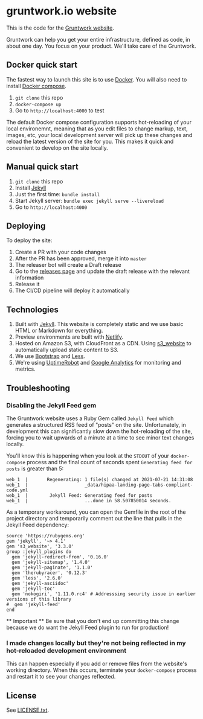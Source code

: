 # gruntwork.io website

This is the code for the [Gruntwork website](https://www.gruntwork.io).

Gruntwork can help you get your entire infrastructure, defined as code, in about one day. You focus on your product.
We'll take care of the Gruntwork.

## Docker quick start

The fastest way to launch this site is to use [Docker](https://www.docker.com/). You will also need to install [Docker compose](https://docs.docker.com/compose/install/).

1. `git clone` this repo
1. `docker-compose up`
1. Go to `http://localhost:4000` to test

The default Docker compose configuration supports hot-reloading of your local environemnt, meaning that as you edit files to change markup, text, images, etc, your local development server will pick up these changes and reload the latest version of the site for you. This makes it quick and convenient to develop on the site locally.

## Manual quick start

1. `git clone` this repo
1. Install [Jekyll](http://jekyllrb.com/docs/installation/)
1. Just the first time: `bundle install`
1. Start Jekyll server: `bundle exec jekyll serve --livereload`
1. Go to `http://localhost:4000`

## Deploying

To deploy the site:

1. Create a PR with your code changes
1. After the PR has been approved, merge it into `master`
1. The releaser bot will create a Draft release
1. Go to the [releases page](/releases) and update the draft release with the relevant information
1. Release it
1. The CI/CD pipeline will deploy it automatically

## Technologies

1. Built with [Jekyll](http://jekyllrb.com/). This website is completely static and we use basic HTML or Markdown for
   everything.
1. Preview environments are built with [Netlify](https://netlify.com).
1. Hosted on Amazon S3, with CloudFront as a CDN. Using [s3_website](https://github.com/laurilehmijoki/s3_website) to
   automatically upload static content to S3.
1. We use [Bootstrap](http://www.getbootstrap.com/) and [Less](http://lesscss.org/).
1. We're using [UptimeRobot](http://uptimerobot.com/) and [Google Analytics](http://www.google.com/analytics/) for
   monitoring and metrics.

## Troubleshooting

### Disabling the Jekyll Feed gem

The Gruntwork website uses a Ruby Gem called `Jekyll Feed` which generates a structured RSS feed of "posts" on the site. Unfortunately, in development this can significantly slow down the hot-reloading of the site, forcing you to wait upwards of a minute at a time to see minor text changes locally.

You'll know this is happening when you look at the `STDOUT` of your `docker-compose` process and the final count of seconds spent `Generating feed for posts` is greater than 5:

```
web_1  |       Regenerating: 1 file(s) changed at 2021-07-21 14:31:08
web_1  |                     _data/hipaa-landing-page-tabs-compliant-code.yml
web_1  |        Jekyll Feed: Generating feed for posts
web_1  |                     ...done in 58.507850014 seconds.
```

As a temporary workaround, you can open the Gemfile in the root of the project directory and temporarily comment out the line that pulls in the Jekyll Feed dependency:

```
source 'https://rubygems.org'
gem 'jekyll', '~> 4.1'
gem 's3_website', '3.3.0'
group :jekyll_plugins do
  gem 'jekyll-redirect-from', '0.16.0'
  gem 'jekyll-sitemap', '1.4.0'
  gem 'jekyll-paginate', '1.1.0'
  gem 'therubyracer', '0.12.3'
  gem 'less', '2.6.0'
  gem 'jekyll-asciidoc'
  gem 'jekyll-toc'
  gem 'nokogiri', '1.11.0.rc4' # Addresssing security issue in earlier versions of this library
#  gem 'jekyll-feed'
end
```

** Important ** Be sure that you don't end up committing this change because we do want the Jekyll Feed plugin to run for production!

### I made changes locally but they're not being reflected in my hot-reloaded development environment

This can happen especially if you add or remove files from the website's working directory. When this occurs, terminate your `docker-compose` process and restart it to see your changes reflected.

## License

See [LICENSE.txt](LICENSE.txt).
